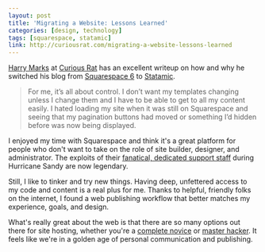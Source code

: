 ```yaml
---
layout: post
title: 'Migrating a Website: Lessons Learned'
categories: [design, technology]
tags: [squarespace, statamic]
link: http://curiousrat.com/migrating-a-website-lessons-learned
---
```


[Harry Marks](https://twitter.com/hcmarks) at [Curious Rat](http://curiousrat.com/) has an excellent writeup on how and why he switched his blog from [Squarespace 6](http://squarespace.com) to [Statamic](http://statamic.com/).

> For me, it’s all about control. I don’t want my templates changing unless I change them and I have to be able to get to all my content easily. I hated loading my site when it was still on Squarespace and seeing that my pagination buttons had moved or something I’d hidden before was now being displayed.

I enjoyed my time with Squarespace and think it's a great platform for people who don't want to take on the role of site builder, designer, and administrator. The exploits of their [fanatical, dedicated support staff](http://blog.squarespace.com/blog/the-data-center-diaries) during Hurricane Sandy are now legendary. 

Still, I like to tinker and try new things. Having deep, unfettered access to my code and content is a real plus for me. Thanks to helpful, friendly folks on the internet, I found a web publishing workflow that better matches my experience, goals, and design.

What's really great about the web is that there are so many options out there for site hosting, whether you're a [complete novice](http://www.tumblr.com/) or [master hacker](http://docpad.org/). It feels like we're in a golden age of personal communication and publishing. 